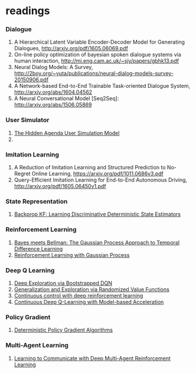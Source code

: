 # readings


### Dialogue
1. A Hierarchical Latent Variable Encoder-Decoder Model for Generating Dialogues, http://arxiv.org/pdf/1605.06069.pdf
2. On-line policy optimization of bayesian spoken dialogue systems via human interaction, http://mi.eng.cam.ac.uk/~sjy/papers/gbhk13.pdf
3. Neural Dialog Models: A Survey, http://2boy.org/~yuta/publications/neural-dialog-models-survey-20150906.pdf
4. A Network-based End-to-End Trainable Task-oriented Dialogue System, http://arxiv.org/abs/1604.04562
5. A Neural Conversational Model [Seq2Seq]: http://arxiv.org/abs/1506.05869


### User Simulator
1. [The Hidden Agenda User Simulation Model](http://mi.eng.cam.ac.uk/~sjy/papers/scyo09.pdf)
2. 



### Imitation Learning
1. A Reduction of Imitation Learning and Structured Prediction to No-Regret Online Learning, https://arxiv.org/pdf/1011.0686v3.pdf
2. Query-Efficient Imitation Learning for End-to-End Autonomous Driving, http://arxiv.org/pdf/1605.06450v1.pdf


### State Representation
1. [Backprop KF: Learning Discriminative Deterministic State Estimators](http://arxiv.org/pdf/1605.07148.pdf)


### Reinforcement Learning
1. [Bayes meets Bellman: The Gaussian Process Approach to Temporal Difference Learning](http://citeseerx.ist.psu.edu/viewdoc/download?doi=10.1.1.8.3600&rep=rep1&type=pdf)
2. [Reinforcement Learning with Gaussian Process](http://www.machinelearning.org/proceedings/icml2005/papers/026_Reinforcement_EngelEtAl.pdf)


### Deep Q Learning
1. [Deep Exploration via Bootstrapped DQN](http://arxiv.org/abs/1602.04621)
2. [Generalization and Exploration via Randomized Value Functions](https://arxiv.org/abs/1402.0635)
3. [Continuous control with deep reinforcement learning](http://arxiv.org/abs/1509.02971)
4. [Continuous Deep Q-Learning with Model-based Acceleration](http://arxiv.org/pdf/1603.00748v1.pdf)


### Policy Gradient
1. [Deterministic Policy Gradient Algorithms](http://jmlr.org/proceedings/papers/v32/silver14.pdf)


### Multi-Agent Learning
1. [Learning to Communicate with Deep Multi-Agent Reinforcement Learning](http://arxiv.org/pdf/1605.06676.pdf)
